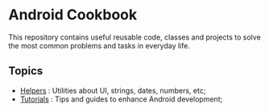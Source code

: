 # Android Cookbook
This repository contains useful reusable code, classes and projects to solve the most common problems and tasks in everyday life.

## Topics
- [Helpers](https://github.com/FabrizioCaldarelli/Android-Cookbook/tree/master/Topics/Helpers) : Utilities about UI, strings, dates, numbers, etc;
- [Tutorials](https://github.com/FabrizioCaldarelli/Android-Cookbook/tree/master/Topics/Tutorials) : Tips and guides to enhance Android development;
